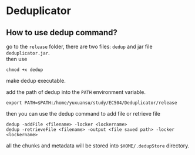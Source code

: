 # Deduplicator

## How to use dedup command?
go to the `release` folder, there are two files: `dedup` and jar file `deduplicator.jar`.  
then use  
```
chmod +x dedup
```
make dedup executable.  


add the path of dedup into the `PATH` environment variable.  
```
export PATH=$PATH:/home/yuxuansu/study/EC504/Deduplicator/release
```

then you can use the dedup command to add file or retrieve file  
```
dedup -addFile <filename> -locker <lockername>
dedup -retrieveFile <filename> -output <file saved path> -locker <lockername>
```

all the chunks and metadata will be stored into `$HOME/.dedupStore` directory.